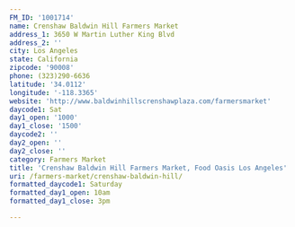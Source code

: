 ```yaml
---
FM_ID: '1001714'
name: Crenshaw Baldwin Hill Farmers Market
address_1: 3650 W Martin Luther King Blvd
address_2: ''
city: Los Angeles
state: California
zipcode: '90008'
phone: (323)290-6636
latitude: '34.0112'
longitude: '-118.3365'
website: 'http://www.baldwinhillscrenshawplaza.com/farmersmarket'
daycode1: Sat
day1_open: '1000'
day1_close: '1500'
daycode2: ''
day2_open: ''
day2_close: ''
category: Farmers Market
title: 'Crenshaw Baldwin Hill Farmers Market, Food Oasis Los Angeles'
uri: /farmers-market/crenshaw-baldwin-hill/
formatted_daycode1: Saturday
formatted_day1_open: 10am
formatted_day1_close: 3pm

---
```

